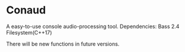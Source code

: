 # Conaud
A easy-to-use console audio-processing tool.
Dependencies:
  Bass 2.4
  Filesystem(C++17)

There will be new functions in future versions.
